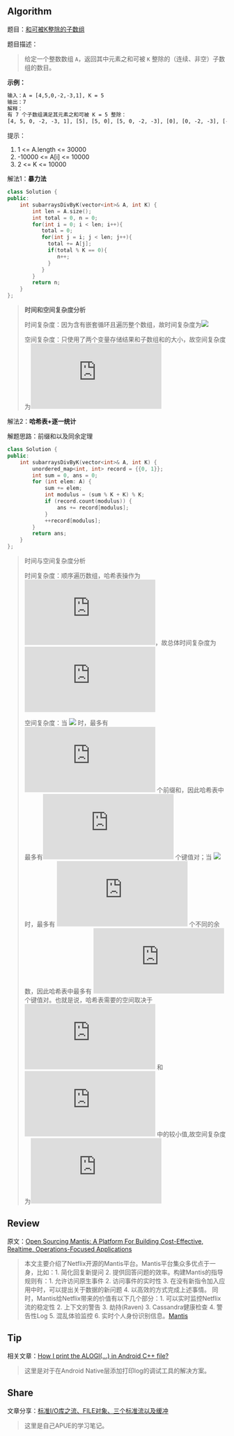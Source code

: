 ## Algorithm

题目：[和可被K整除的子数组]( https://leetcode-cn.com/problems/subarray-sums-divisible-by-k/ )

题目描述：

>  给定一个整数数组 `A`，返回其中元素之和可被 `K` 整除的（连续、非空）子数组的数目。 

**示例：**

```tex
输入：A = [4,5,0,-2,-3,1], K = 5
输出：7
解释：
有 7 个子数组满足其元素之和可被 K = 5 整除：
[4, 5, 0, -2, -3, 1], [5], [5, 0], [5, 0, -2, -3], [0], [0, -2, -3], [-2, -3]
```


提示：

1. 1 <= A.length <= 30000
2. -10000 <= A[i] <= 10000
3. 2 <= K <= 10000

解法1：**暴力法**

```c++
class Solution {
public:
    int subarraysDivByK(vector<int>& A, int K) {
        int len = A.size();
        int total = 0, n = 0;
        for(int i = 0; i < len; i++){
           total = 0;
           for(int j = i; j < len; j++){
             total += A[j];
             if(total % K == 0){
                n++;
             }
           }
        }
		return n;
    }
};
```

> **时间和空间复杂度分析**
>
> 时间复杂度：因为含有嵌套循环且遍历整个数组，故时间复杂度为![](https://latex.codecogs.com/gif.latex?O(n^{2}))
>
> 空间复杂度：只使用了两个变量存储结果和子数组和的大小，故空间复杂度为![](https://latex.codecogs.com/gif.latex?O(1))

解法2：**哈希表+逐一统计**

解题思路：前缀和以及同余定理

```c++
class Solution {
public:
    int subarraysDivByK(vector<int>& A, int K) {
        unordered_map<int, int> record = {{0, 1}};
        int sum = 0, ans = 0;
        for (int elem: A) {
            sum += elem;
            int modulus = (sum % K + K) % K;
            if (record.count(modulus)) {
                ans += record[modulus];
            }
            ++record[modulus];
        }
        return ans;
    }
};
```
> 时间与空间复杂度分析
>
> 时间复杂度：顺序遍历数组，哈希表操作为![](https://latex.codecogs.com/gif.latex?O(1))，故总体时间复杂度为![](https://latex.codecogs.com/gif.latex?O(n))
>
> 空间复杂度：当 ![](https://latex.codecogs.com/gif.latex?N&space;\leq&space;K) 时，最多有 ![](https://latex.codecogs.com/gif.latex?N) 个前缀和，因此哈希表中最多有![](https://latex.codecogs.com/gif.latex?N&plus;1) 个键值对；当  ![](https://latex.codecogs.com/gif.latex?N&space;>&space;K) 时，最多有 ![](https://latex.codecogs.com/gif.latex?K) 个不同的余数，因此哈希表中最多有 ![](https://latex.codecogs.com/gif.latex?K) 个键值对。也就是说，哈希表需要的空间取决于 ![](https://latex.codecogs.com/gif.latex?N) 和 ![](https://latex.codecogs.com/gif.latex?K) 中的较小值,故空间复杂度为![](https://latex.codecogs.com/gif.latex?O(min(N,&space;K)))

## Review
原文：[Open Sourcing Mantis: A Platform For Building Cost-Effective, Realtime, Operations-Focused Applications](https://netflixtechblog.com/open-sourcing-mantis-a-platform-for-building-cost-effective-realtime-operations-focused-5b8ff387813a)
> 本文主要介绍了Netflix开源的Mantis平台。Mantis平台集众多优点于一身，比如：1. 简化回复新提问 2. 提供回答问题的效率。构建Mantis的指导规则有：1. 允许访问原生事件 2. 访问事件的实时性 3. 在没有新指令加入应用中时，可以提出关于数据的新问题 4. 以高效的方式完成上述事情。 同时，Mantis给Netflix带来的价值有以下几个部分：1. 可以实时监控Netflix流的稳定性 2. 上下文的警告 3. 劫持(Raven) 3. Cassandra健康检查 4. 警告性Log 5. 混乱体验监控 6. 实时个人身份识别信息。[Mantis](https://netflix.github.io/mantis/)

## Tip
相关文章：[How I print the ALOGI(…) in Android C++ file?](https://stackoverflow.com/questions/38584876/how-i-print-the-alogi-in-android-c-file)
> 这里是对于在Android Native层添加打印log的调试工具的解决方案。

## Share
文章分享：[标准I/O库之流、FILE对象、三个标准流以及缓冲](https://blog.csdn.net/qq_40073459/article/details/104401050)
> 这里是自己APUE的学习笔记。
